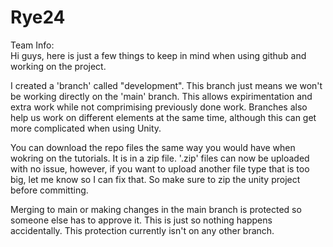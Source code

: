 # Rye24   

Team Info:   
Hi guys, here is just a few things to keep in mind when using github and working on the project.   

I created a 'branch' called "development". This branch just means we won't be working directly on the 'main' branch. This allows expirimentation and extra work while not comprimising previously done work. Branches also help us work on different elements at the same time, although this can get more complicated when using Unity. 

You can download the repo files the same way you would have when wokring on the tutorials. It is in a zip file. '.zip' files can now be uploaded with no issue, however, if you want to upload another file type that is too big, let me know so I can fix that. So make sure to zip the unity project before committing.

Merging to main or making changes in the main branch is protected so someone else has to approve it. This is just so nothing happens accidentally. This protection currently isn't on any other branch. 

